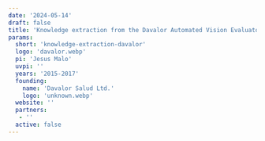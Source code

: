```yaml
---
date: '2024-05-14'
draft: false
title: 'Knowledge extraction from the Davalor Automated Vision Evaluator (EVA)'
params:
  short: 'knowledge-extraction-davalor'
  logo: 'davalor.webp'
  pi: 'Jesus Malo'
  uvpi: ''
  years: '2015-2017'
  founding: 
    name: 'Davalor Salud Ltd.'
    logo: 'unknown.webp'
  website: ''
  partners: 
   - '' 
  active: false
---
```

